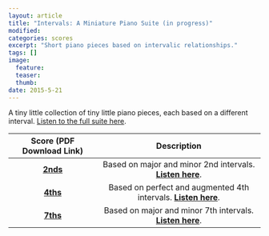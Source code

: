```yaml
---
layout: article
title: "Intervals: A Miniature Piano Suite (in progress)"
modified:
categories: scores
excerpt: "Short piano pieces based on intervalic relationships."
tags: []
image:
  feature:
  teaser:
  thumb:
date: 2015-5-21
---
```

A tiny little collection of tiny little piano pieces, each based on a different interval.  [Listen to the full suite here](https://soundcloud.com/capybarrage-reilly/sets/intervals-a-miniature-piano).

| Score (PDF Download Link) | Description |
|:-------------------------------------------------------------------------------------:|:----------------------------:|
| [**2nds**](https://drive.google.com/file/d/0ByNSDE0eceDFakhPWkl4OUtrUVU/view?usp=sharing) | Based on major and minor 2nd intervals.  [**Listen here**](https://soundcloud.com/capybarrage-reilly/2nds-performed-by-melissa-lin). |
| [**4ths**](https://drive.google.com/file/d/0ByNSDE0eceDFTEhSWG13bDRpMTQ/view?usp=sharing) | Based on perfect and augmented 4th intervals.  [**Listen here**](https://soundcloud.com/capybarrage-reilly/4ths-performed-by-melissa-lin?in=capybarrage-reilly/sets/intervals-a-miniature-piano). |
| [**7ths**](https://drive.google.com/file/d/0ByNSDE0eceDFVUgxdWF2bkhHRlE/view?usp=sharing) | Based on major and minor 7th intervals.  [**Listen here**](https://soundcloud.com/capybarrage-reilly/7ths-performed-by-melissa-lin?in=capybarrage-reilly/sets/intervals-a-miniature-piano). |
